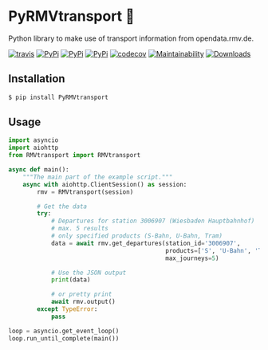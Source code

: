 # PyRMVtransport :bus:
Python library to make use of transport information from opendata.rmv.de.

[![travis](https://travis-ci.org/cgtobi/PyRMVtransport.svg?branch=master)](https://travis-ci.org/cgtobi/PyRMVtransport)
[![PyPi](https://img.shields.io/pypi/v/PyRMVtransport.svg)](https://pypi.python.org/pypi/PyRMVtransport)
[![PyPi](https://img.shields.io/pypi/pyversions/PyRMVtransport.svg)](https://pypi.python.org/pypi/PyRMVtransport)
[![PyPi](https://img.shields.io/pypi/l/PyRMVtransport.svg)](https://github.com/cgtobi/PyRMVtransport/blob/master/LICENSE)
[![codecov](https://codecov.io/gh/cgtobi/PyRMVtransport/branch/master/graph/badge.svg)](https://codecov.io/gh/cgtobi/PyRMVtransport)
[![Maintainability](https://api.codeclimate.com/v1/badges/9eeb0f9a9359b79205ad/maintainability)](https://codeclimate.com/github/cgtobi/PyRMVtransport/maintainability)
[![Downloads](https://pepy.tech/badge/pyrmvtransport)](https://pepy.tech/project/pyrmvtransport)

## Installation

```bash
$ pip install PyRMVtransport
```

## Usage

```python
import asyncio
import aiohttp
from RMVtransport import RMVtransport

async def main():
    """The main part of the example script."""
    async with aiohttp.ClientSession() as session:
        rmv = RMVtransport(session)

        # Get the data
        try:
            # Departures for station 3006907 (Wiesbaden Hauptbahnhof)
            # max. 5 results
            # only specified products (S-Bahn, U-Bahn, Tram)
            data = await rmv.get_departures(station_id='3006907',
                                            products=['S', 'U-Bahn', 'Tram'],
                                            max_journeys=5)

            # Use the JSON output
            print(data)

            # or pretty print
            await rmv.output()
        except TypeError:
            pass

loop = asyncio.get_event_loop()
loop.run_until_complete(main())
```
